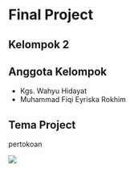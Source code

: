
# Final Project
## Kelompok 2

## Anggota Kelompok

- Kgs. Wahyu Hidayat
- Muhammad Fiqi Eyriska Rokhim

## Tema Project

pertokoan

<img src="image.png">